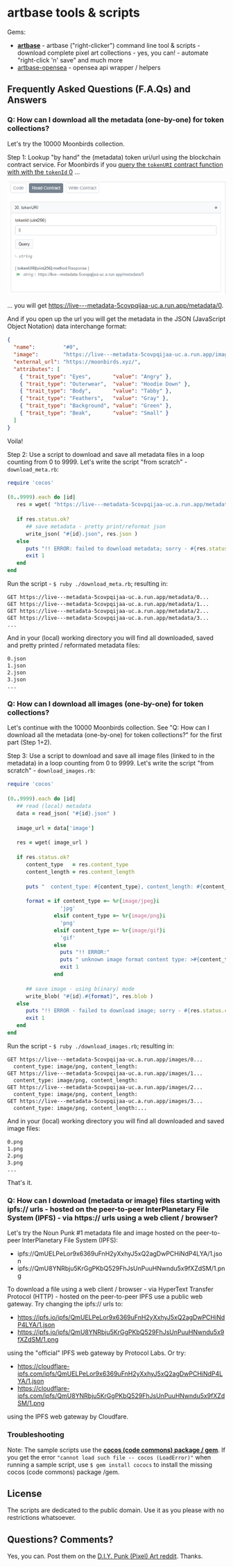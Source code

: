 # artbase tools & scripts


Gems:

- [**artbase**](artbase) - artbase ("right-clicker") command line tool & scripts - download complete pixel art collections - yes, you can! - automate "right-click 'n' save" and much more
- [artbase-opensea](artbase-opensea)  - opensea api wrapper / helpers





##  Frequently Asked Questions (F.A.Qs) and Answers




### Q: How can I download all the metadata (one-by-one) for token collections?

Let's try the 10000 Moonbirds collection.

Step 1: Lookup "by hand" the (metadata) token uri/url using the blockchain contract service.   For Moonbirds if you [query the `tokenURI` contract function with
with the `tokenId` 0](https://etherscan.io/address/0x23581767a106ae21c074b2276d25e5c3e136a68b#readContract) ...

![](i/etherscan-moonbirds-tokenuri.png)


... you will get
<https://live---metadata-5covpqijaa-uc.a.run.app/metadata/0>.

And if you open up the url you will get
the metadata in the JSON (JavaScript Object Notation)
data interchange format:


```json
{
  "name":         "#0",
  "image":        "https://live---metadata-5covpqijaa-uc.a.run.app/images/0",
  "external_url": "https://moonbirds.xyz/",
  "attributes": [
    { "trait_type": "Eyes",       "value": "Angry" },
    { "trait_type": "Outerwear",  "value": "Hoodie Down" },
    { "trait_type": "Body",       "value": "Tabby" },
    { "trait_type": "Feathers",   "value": "Gray" },
    { "trait_type": "Background", "value": "Green" },
    { "trait_type": "Beak",       "value": "Small" }
  ]
}
```

Voila!

Step 2:  Use a script to download and save all metadata files
in a loop counting from 0 to 9999.
Let's write the script "from scratch" - `download_meta.rb`:


```ruby
require 'cocos'

(0..9999).each do |id|
   res = wget( "https://live---metadata-5covpqijaa-uc.a.run.app/metadata/#{id}" )

   if res.status.ok?
      ## save metadata - pretty print/reformat json
      write_json( "#{id}.json", res.json )
   else
      puts "!! ERROR: failed to download metadata; sorry - #{res.status.code} #{res.status.message}"
      exit 1
   end
end
```

Run the script - `$ ruby ./download_meta.rb`; resulting in:

```
GET https://live---metadata-5covpqijaa-uc.a.run.app/metadata/0...
GET https://live---metadata-5covpqijaa-uc.a.run.app/metadata/1...
GET https://live---metadata-5covpqijaa-uc.a.run.app/metadata/2...
GET https://live---metadata-5covpqijaa-uc.a.run.app/metadata/3...
...
```

And in your (local) working directory you will find all downloaded, saved and pretty printed / reformated
metadata files:

```
0.json
1.json
2.json
3.json
...
```


### Q: How can I download all images (one-by-one) for token collections?

Let's continue with the 10000 Moonbirds collection.
See "Q: How can I download all the metadata (one-by-one) for token collections?" for the first part (Step 1+2).

Step 3:  Use a script to download and save all image files
(linked to in the metadata) in a loop counting from 0 to 9999.
Let's write the script "from scratch" - `download_images.rb`:


```ruby
require 'cocos'

(0..9999).each do |id|
   ## read (local) metadata
   data = read_json( "#{id}.json" )

   image_url = data['image']

   res = wget( image_url )

   if res.status.ok?
      content_type   = res.content_type
      content_length = res.content_length

      puts "  content_type: #{content_type}, content_length: #{content_length}"

      format = if content_type =~ %r{image/jpeg}i
                 'jpg'
               elsif content_type =~ %r{image/png}i
                 'png'
               elsif content_type =~ %r{image/gif}i
                 'gif'
               else
                 puts "!! ERROR:"
                 puts " unknown image format content type: >#{content_type}<"
                 exit 1
               end

      ## save image - using b(inary) mode
      write_blob( "#{id}.#{format}", res.blob )
   else
      puts "!! ERROR - failed to download image; sorry - #{res.status.code} #{res.status.message}"
      exit 1
   end
end
```

Run the script - `$ ruby ./download_images.rb`; resulting in:

```
GET https://live---metadata-5covpqijaa-uc.a.run.app/images/0...
  content_type: image/png, content_length:
GET https://live---metadata-5covpqijaa-uc.a.run.app/images/1...
  content_type: image/png, content_length:
GET https://live---metadata-5covpqijaa-uc.a.run.app/images/2...
  content_type: image/png, content_length:
GET https://live---metadata-5covpqijaa-uc.a.run.app/images/3...
  content_type: image/png, content_length:...
```

And in your (local) working directory you will find all downloaded and saved
image files:

```
0.png
1.png
2.png
3.png
...
```

That's it.



### Q:  How can I download (metadata or image) files starting with ipfs:// urls - hosted on the peer-to-peer InterPlanetary File System (IPFS) -  via https:// urls using a web client / browser?

Let's try the Noun Punk #1 metadata file
and image hosted on the peer-to-peer InterPlanetary File System (IPFS):

- ipfs://QmUELPeLor9x6369uFnH2yXxhyJ5xQ2agDwPCHiNdP4LYA/1.json
- ipfs://QmU8YNRbju5KrGgPKbQ529FhJsUnPuuHNwndu5x9fXZdSM/1.png

To download a file using a web client / browser - via HyperText Transfer Protocol (HTTP) -
hosted on the peer-to-peer IPFS
use a public web gateway. Try changing the ipfs:// urls to:

- <https://ipfs.io/ipfs/QmUELPeLor9x6369uFnH2yXxhyJ5xQ2agDwPCHiNdP4LYA/1.json>
- <https://ipfs.io/ipfs/QmU8YNRbju5KrGgPKbQ529FhJsUnPuuHNwndu5x9fXZdSM/1.png>

using the "official" IPFS web gateway by Protocol Labs.
Or try:

- <https://cloudflare-ipfs.com/ipfs/QmUELPeLor9x6369uFnH2yXxhyJ5xQ2agDwPCHiNdP4LYA/1.json>
- <https://cloudflare-ipfs.com/ipfs/QmU8YNRbju5KrGgPKbQ529FhJsUnPuuHNwndu5x9fXZdSM/1.png>

using the IPFS web gateway by Cloudfare.



### Troubleshooting

Note: The sample scripts use the  [**cocos (code commons) package / gem**](https://rubygems.org/gems/cocos).
If you get the error `"cannot load such file -- cocos (LoadError)"`
when running a sample script, use `$ gem install cococs` to install the missing cocos (code commons) package /gem.






## License

The scripts are dedicated to the public domain.
Use it as you please with no restrictions whatsoever.



## Questions? Comments?

Yes, you can. Post them on the [D.I.Y. Punk (Pixel) Art reddit](https://old.reddit.com/r/DIYPunkArt). Thanks.



